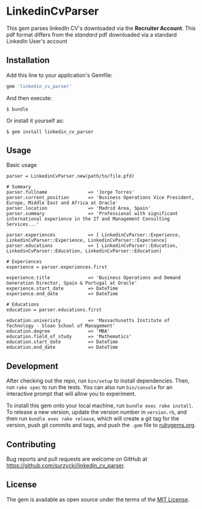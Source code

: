 # LinkedinCvParser

This gem parses linkedIn CV's downloaded via the **Recruiter Account**.
This pdf format differs from the *standard* pdf downloaded via
a standard LinkedIn User's account

## Installation

Add this line to your application's Gemfile:

```ruby
gem 'linkedin_cv_parser'
```

And then execute:

    $ bundle

Or install it yourself as:

    $ gem install linkedin_cv_parser

## Usage

Basic usage

    parser = LinkedinCvParser.new(path/to/file.pfd)

    # Summary
    parser.fullname               => 'Jorge Torres'
    parser.current_position       => 'Business Operations Vice President, Europe, Middle East and Africa at Oracle'
    parser.location               => 'Madrid Area, Spain'
    parser.summary                => 'Professional with significant international experience in the IT and Management Consulting Services...'

    parser.experiences            => [ LinkedinCvParser::Experience, LinkedinCvParser::Experience, LinkedinCvParser::Experience]
    parser.educations             => [ LinkedinCvParser::Education, LinkedinCvParser::Education, LinkedinCvParser::Education]

    # Experiences
    experience = parser.experiences.first

    experience.title              => 'Business Operations and Demand Generation Director, Spain & Portugal at Oracle'
    experience.start_date         => DateTime
    experience.end_date           => DateTime

    # Educations
    education = parser.educations.first

    education.univeristy          => 'Massachusetts Institute of Technology - Sloan School of Management'
    education.degree              => 'MBA'
    education.field_of_study      => 'Mathematics'
    education.start_date          => DateTime
    education.end_date            => DateTime

## Development

After checking out the repo, run `bin/setup` to install dependencies. Then, run `rake spec` to run the tests. You can also run `bin/console` for an interactive prompt that will allow you to experiment.

To install this gem onto your local machine, run `bundle exec rake install`. To release a new version, update the version number in `version.rb`, and then run `bundle exec rake release`, which will create a git tag for the version, push git commits and tags, and push the `.gem` file to [rubygems.org](https://rubygems.org).

## Contributing

Bug reports and pull requests are welcome on GitHub at https://github.com/surzycki/linkedin_cv_parser.


## License

The gem is available as open source under the terms of the [MIT License](http://opensource.org/licenses/MIT).

